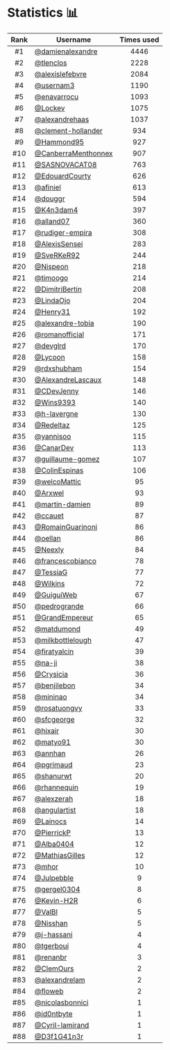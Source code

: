 # Statistics 📊

|Rank|Username|Times used|
:--------:|--------|:--------:|
|#1|[@damienalexandre](https://github.com/damienalexandre)|4446|
|#2|[@tlenclos](https://github.com/tlenclos)|2228|
|#3|[@alexislefebvre](https://github.com/alexislefebvre)|2084|
|#4|[@usernam3](https://github.com/usernam3)|1190|
|#5|[@enavarrocu](https://github.com/enavarrocu)|1093|
|#6|[@Lockev](https://github.com/Lockev)|1075|
|#7|[@alexandrehaas](https://github.com/alexandrehaas)|1037|
|#8|[@clement-hollander](https://github.com/clement-hollander)|934|
|#9|[@Hammond95](https://github.com/Hammond95)|927|
|#10|[@CanberraMenthonnex](https://github.com/CanberraMenthonnex)|907|
|#11|[@SASNOVACAT08](https://github.com/SASNOVACAT08)|763|
|#12|[@EdouardCourty](https://github.com/EdouardCourty)|626|
|#13|[@afiniel](https://github.com/afiniel)|613|
|#14|[@douggr](https://github.com/douggr)|594|
|#15|[@K4n3dam4](https://github.com/K4n3dam4)|397|
|#16|[@alland07](https://github.com/alland07)|360|
|#17|[@rudiger-empira](https://github.com/rudiger-empira)|308|
|#18|[@AlexisSensei](https://github.com/AlexisSensei)|283|
|#19|[@SveRKeR92](https://github.com/SveRKeR92)|244|
|#20|[@Nispeon](https://github.com/Nispeon)|218|
|#21|[@timoogo](https://github.com/timoogo)|214|
|#22|[@DimitriBertin](https://github.com/DimitriBertin)|208|
|#23|[@LindaOjo](https://github.com/LindaOjo)|204|
|#24|[@Henry31](https://github.com/Henry31)|192|
|#25|[@alexandre-tobia](https://github.com/alexandre-tobia)|190|
|#26|[@romanofficial](https://github.com/romanofficial)|171|
|#27|[@devglrd](https://github.com/devglrd)|170|
|#28|[@Lycoon](https://github.com/Lycoon)|158|
|#29|[@rdxshubham](https://github.com/rdxshubham)|154|
|#30|[@AlexandreLascaux](https://github.com/AlexandreLascaux)|148|
|#31|[@CDevJenny](https://github.com/CDevJenny)|146|
|#32|[@Wins9393](https://github.com/Wins9393)|140|
|#33|[@h-lavergne](https://github.com/h-lavergne)|130|
|#34|[@Redeltaz](https://github.com/Redeltaz)|125|
|#35|[@yannisoo](https://github.com/yannisoo)|115|
|#36|[@CanarDev](https://github.com/CanarDev)|113|
|#37|[@guillaume-gomez](https://github.com/guillaume-gomez)|107|
|#38|[@ColinEspinas](https://github.com/ColinEspinas)|106|
|#39|[@welcoMattic](https://github.com/welcoMattic)|95|
|#40|[@Arxwel](https://github.com/Arxwel)|93|
|#41|[@martin-damien](https://github.com/martin-damien)|89|
|#42|[@ccauet](https://github.com/ccauet)|87|
|#43|[@RomainGuarinoni](https://github.com/RomainGuarinoni)|86|
|#44|[@oellan](https://github.com/oellan)|86|
|#45|[@Neexly](https://github.com/Neexly)|84|
|#46|[@francescobianco](https://github.com/francescobianco)|78|
|#47|[@TessiaG](https://github.com/TessiaG)|77|
|#48|[@Wilkins](https://github.com/Wilkins)|72|
|#49|[@GuiguiWeb](https://github.com/GuiguiWeb)|67|
|#50|[@pedrogrande](https://github.com/pedrogrande)|66|
|#51|[@GrandEmpereur](https://github.com/GrandEmpereur)|65|
|#52|[@matdumond](https://github.com/matdumond)|49|
|#53|[@milkbottlelough](https://github.com/milkbottlelough)|47|
|#54|[@firatyalcin](https://github.com/firatyalcin)|39|
|#55|[@na-ji](https://github.com/na-ji)|38|
|#56|[@Crysicia](https://github.com/Crysicia)|36|
|#57|[@benjilebon](https://github.com/benjilebon)|34|
|#58|[@mininao](https://github.com/mininao)|34|
|#59|[@rosatuongvy](https://github.com/rosatuongvy)|33|
|#60|[@sfcgeorge](https://github.com/sfcgeorge)|32|
|#61|[@hixair](https://github.com/hixair)|30|
|#62|[@matyo91](https://github.com/matyo91)|30|
|#63|[@annhan](https://github.com/annhan)|26|
|#64|[@pgrimaud](https://github.com/pgrimaud)|23|
|#65|[@shanurwt](https://github.com/shanurwt)|20|
|#66|[@rhannequin](https://github.com/rhannequin)|19|
|#67|[@alexzerah](https://github.com/alexzerah)|18|
|#68|[@angulartist](https://github.com/angulartist)|18|
|#69|[@Lainocs](https://github.com/Lainocs)|14|
|#70|[@PierrickP](https://github.com/PierrickP)|13|
|#71|[@Alba0404](https://github.com/Alba0404)|12|
|#72|[@MathiasGilles](https://github.com/MathiasGilles)|12|
|#73|[@mhor](https://github.com/mhor)|10|
|#74|[@Julpebble](https://github.com/Julpebble)|9|
|#75|[@gergel0304](https://github.com/gergel0304)|8|
|#76|[@Kevin-H2R](https://github.com/Kevin-H2R)|6|
|#77|[@ValBl](https://github.com/ValBl)|5|
|#78|[@Nisshan](https://github.com/Nisshan)|5|
|#79|[@j-hassani](https://github.com/j-hassani)|4|
|#80|[@tgerboui](https://github.com/tgerboui)|4|
|#81|[@renanbr](https://github.com/renanbr)|3|
|#82|[@ClemOurs](https://github.com/ClemOurs)|2|
|#83|[@alexandrelam](https://github.com/alexandrelam)|2|
|#84|[@floweb](https://github.com/floweb)|2|
|#85|[@nicolasbonnici](https://github.com/nicolasbonnici)|1|
|#86|[@id0ntbyte](https://github.com/id0ntbyte)|1|
|#87|[@Cyril-lamirand](https://github.com/Cyril-lamirand)|1|
|#88|[@D3f1G41n3r](https://github.com/D3f1G41n3r)|1|

